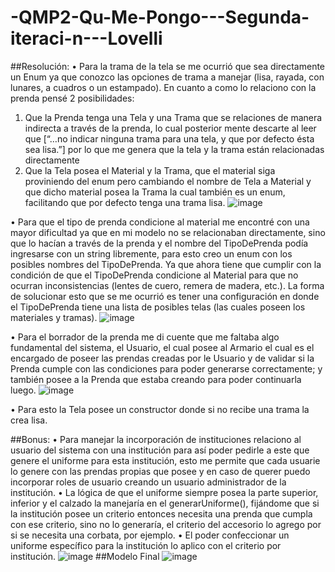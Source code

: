 # -QMP2-Qu-Me-Pongo---Segunda-iteraci-n---Lovelli
##Resolución:
•	Para la trama de la tela se me ocurrió que sea directamente un Enum ya que conozco las opciones de trama a manejar (lisa, rayada, con lunares, a cuadros o un estampado). En cuanto a como lo relaciono con la prenda pensé 2 posibilidades:
1.	Que la Prenda tenga una Tela y una Trama que se relaciones de manera indirecta a través de la prenda, lo cual posterior mente descarte al leer que [“…no indicar ninguna trama para una tela, y que por defecto ésta sea lisa.”] por lo que me genera que la tela y la trama están relacionadas directamente
2.	Que la Tela posea el Material y la Trama, que el material siga proviniendo del enum pero cambiando el nombre de Tela a Material y que dicho material posea la Trama la cual también es un enum, facilitando que por defecto tenga una trama lisa.
 ![image](https://user-images.githubusercontent.com/40477288/165193160-48a3276f-f3c7-4373-a10b-8a99f388521a.png)

•	Para que el tipo de prenda condicione al material me encontré con una mayor dificultad ya que en mi modelo no se relacionaban directamente, sino que lo hacían a través de la prenda y el nombre del TipoDePrenda podía ingresarse con un string libremente, para esto creo un enum con los posibles nombres del TipoDePrenda. Ya que ahora tiene que cumplir con la condición de que el TipoDePrenda condicione al Material para que no ocurran inconsistencias (lentes de cuero, remera de madera, etc.).
La forma de solucionar esto que se me ocurrió es tener una configuración en donde el TipoDePrenda tiene una lista de posibles telas (las cuales poseen los materiales y tramas).
 ![image](https://user-images.githubusercontent.com/40477288/165193172-0787edc0-a03d-4c3d-916c-e142e108c14d.png)

•	Para el borrador de la prenda me di cuente que me faltaba algo fundamental del sistema, el Usuario, el cual posee al Armario el cual es el encargado de poseer las prendas creadas por le Usuario y de validar si la Prenda cumple con las condiciones para poder generarse correctamente; y también posee a la Prenda que estaba creando para poder continuarla luego.
 ![image](https://user-images.githubusercontent.com/40477288/165193178-3847295d-593d-4e0d-9c8c-6fdc33fb8c23.png)

•	Para esto la Tela posee un constructor donde si no recibe una trama la crea lisa.

##Bonus:
•	Para manejar la incorporación de instituciones relaciono al usuario del sistema con una institución para así poder pedirle a este que genere el uniforme para esta institución, esto me permite que cada usuarie lo genere con las prendas propias que posee y en caso de querer puedo incorporar roles de usuario creando un usuario administrador de la institución. 
•	La lógica de que el uniforme siempre posea la parte superior, inferior y el calzado la manejaría en el generarUniforme(), fijándome que si la institución posee un criterio entonces necesita una prenda que cumpla con ese criterio, sino no lo generaría, el criterio del accesorio lo agrego por si se necesita una corbata, por ejemplo.
•	El poder confeccionar un uniforme específico para la institución lo aplico con el criterio por institución.
 ![image](https://user-images.githubusercontent.com/40477288/165193184-481fd26f-1d9f-4cbd-85f1-0025c45659bd.png)
##Modelo Final
![image](https://user-images.githubusercontent.com/40477288/165193232-b84b1b4e-1e86-4546-998e-5360277c47bf.png)

